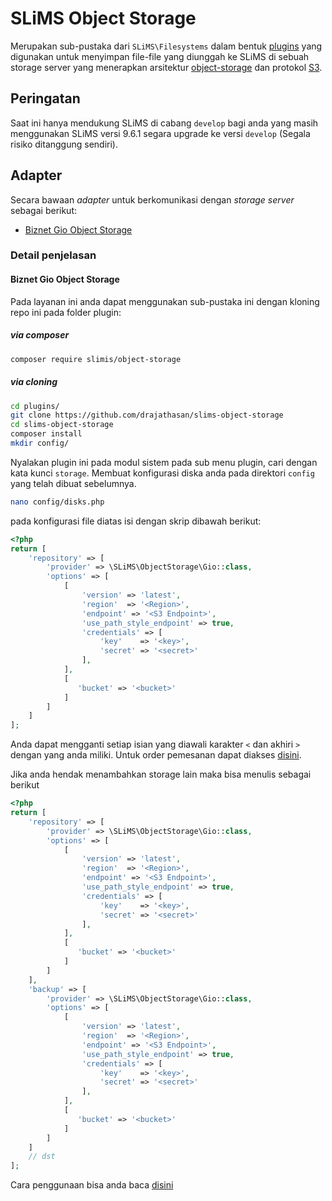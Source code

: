 # SLiMS Object Storage
Merupakan sub-pustaka dari ```SLiMS\Filesystems``` dalam bentuk [plugins](https://slims.web.id/docs/development-guide/Plugin/Intro/) yang digunakan untuk menyimpan file-file yang diunggah ke SLiMS di sebuah storage server yang menerapkan arsitektur [object-storage](https://cloudmatika.co.id/blog-detail/object-storage) dan protokol [S3](https://idcloudhost.com/blog/mengenal-protokol-object-storage-s3/).

## Peringatan
Saat ini hanya mendukung SLiMS di cabang ```develop``` bagi anda yang masih menggunakan SLiMS versi 9.6.1 segara upgrade ke versi ```develop``` (Segala risiko ditanggung sendiri).

## Adapter
Secara bawaan *adapter* untuk berkomunikasi dengan *storage server* sebagai berikut:
* [Biznet Gio Object Storage](#biznet-gio-object-storage)
### Detail penjelasan
#### Biznet Gio Object Storage
Pada layanan ini anda dapat menggunakan sub-pustaka ini dengan kloning repo ini pada folder plugin:
##### via composer
```bash
composer require slimis/object-storage
```
##### via cloning
```bash
cd plugins/
git clone https://github.com/drajathasan/slims-object-storage
cd slims-object-storage
composer install
mkdir config/
```
Nyalakan plugin ini pada modul sistem pada sub menu plugin, cari dengan kata kunci ```storage```. Membuat konfigurasi diska anda pada direktori ```config``` yang telah dibuat sebelumnya.
```bash
nano config/disks.php
```
pada konfigurasi file diatas isi dengan skrip dibawah berikut:
```php
<?php
return [
    'repository' => [
        'provider' => \SLiMS\ObjectStorage\Gio::class,
        'options' => [
            [
                'version' => 'latest',
                'region'  => '<Region>',
                'endpoint' => '<S3 Endpoint>',
                'use_path_style_endpoint' => true,
                'credentials' => [
                    'key'    => '<key>',
                    'secret' => '<secret>'
                ],
            ],
            [
               'bucket' => '<bucket>'
            ]
        ]
    ]
];
```
Anda dapat mengganti setiap isian yang diawali karakter ```<``` dan akhiri ```>``` dengan yang anda miliki. Untuk order pemesanan dapat diakses [disini](https://www.biznetgio.com/product/neo-object-storage).

Jika anda hendak menambahkan storage lain maka bisa menulis sebagai berikut
```php
<?php
return [
    'repository' => [
        'provider' => \SLiMS\ObjectStorage\Gio::class,
        'options' => [
            [
                'version' => 'latest',
                'region'  => '<Region>',
                'endpoint' => '<S3 Endpoint>',
                'use_path_style_endpoint' => true,
                'credentials' => [
                    'key'    => '<key>',
                    'secret' => '<secret>'
                ],
            ],
            [
               'bucket' => '<bucket>'
            ]
        ]
    ],
    'backup' => [
        'provider' => \SLiMS\ObjectStorage\Gio::class,
        'options' => [
            [
                'version' => 'latest',
                'region'  => '<Region>',
                'endpoint' => '<S3 Endpoint>',
                'use_path_style_endpoint' => true,
                'credentials' => [
                    'key'    => '<key>',
                    'secret' => '<secret>'
                ],
            ],
            [
               'bucket' => '<bucket>'
            ]
        ]
    ]
    // dst
];
```

Cara penggunaan bisa anda baca [disini](https://slims.web.id/docs/development-guide/Storage/Intro/)
